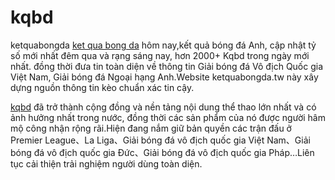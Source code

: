 # kqbd
ketquabongda
<a href="https://kqbd24h.org" >ket qua bong da</a> hôm nay,kết quả bóng đá Anh, cập nhật tỷ số mới nhất đêm qua và rạng sáng nay, hơn 2000+ Kqbd trong ngày mới nhất. đồng thời đưa tin toàn diện về thông tin Giải bóng đá Vô địch Quốc gia Việt Nam, Giải bóng đá Ngoại hạng Anh.Website ketquabongda.tw này xây dựng nguồn thông tin kèo chuẩn xác tin cậy.

<a href="https://kqbd24h.org" >kqbd</a> đã trở thành cộng đồng và nền tảng nội dung thể thao lớn nhất và có ảnh hưởng nhất trong nước, đồng thời các sản phẩm của nó được người hâm mộ công nhận rộng rãi.Hiện đang nắm giữ bản quyền các trận đấu ở Premier League、La Liga、Giải bóng đá vô địch quốc gia Việt Nam、Giải bóng đá vô địch quốc gia Đức、Giải bóng đá vô địch quốc gia Pháp…Liên tục cải thiện trải nghiệm người dùng toàn diện.
